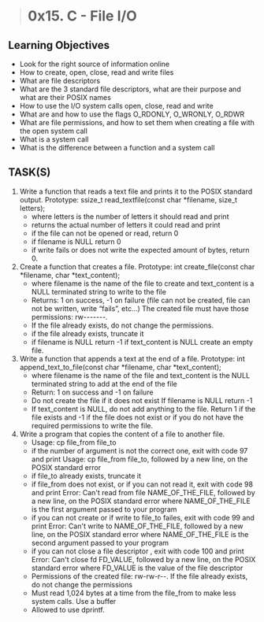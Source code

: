 > # 0x15. C - File I/O
## Learning Objectives
<ul>
<li>Look for the right source of information online</li>
<li>How to create, open, close, read and write files</li>
<li>What are file descriptors</li>
<li>What are the 3 standard file descriptors, what are their purpose and what are their POSIX names</li>
<li>How to use the I/O system calls open, close, read and write</li>
<li>What are and how to use the flags O_RDONLY, O_WRONLY, O_RDWR</li>
<li>What are file permissions, and how to set them when creating a file with the open system call</li>
<li>What is a system call</li>
<li>What is the difference between a function and a system call</li>
</ul>

## TASK(S)
<ol>
<li>Write a function that reads a text file and prints it to the POSIX standard output. 
Prototype: ssize_t read_textfile(const char *filename, size_t letters); 
<ul>
<li>where letters is the number of letters it should read and print</li>
<li>returns the actual number of letters it could read and print</li>
<li>if the file can not be opened or read, return 0</li> 
<li>if filename is NULL return 0 </li>
<li>if write fails or does not write the expected amount of bytes, return 0.</li>
</ul>
</li>

<li> Create a function that creates a file. 
Prototype: int create_file(const char *filename, char *text_content); 
<ul>
<li> where filename is the name of the file to create and text_content is a NULL terminated string to write to the file </li>
<li> Returns: 1 on success, -1 on failure (file can not be created, file can not be written, write “fails”, etc…) The created file must have those permissions: rw-------. </li>
<li> If the file already exists, do not change the permissions. </li>
<li> if the file already exists, truncate it</li>
<li> if filename is NULL return -1 if text_content is NULL create an empty file.</li>
</ul>
</li>

<li>Write a function that appends a text at the end of a file. 
Prototype: int append_text_to_file(const char *filename, char *text_content); 
<ul>
<li>where filename is the name of the file and text_content is the NULL terminated string to add at the end of the file </li>
<li> Return: 1 on success and -1 on failure </li>
<li> Do not create the file if it does not exist If filename is NULL return -1 </li>
<li> If text_content is NULL, do not add anything to the file. Return 1 if the file exists and -1 if the file does not exist or if you do not have the required permissions to write the file.</li>
</ul>
</li>

<li>Write a program that copies the content of a file to another file. 
<ul>
<li>Usage: cp file_from file_to </li>
<li> if the number of argument is not the correct one, exit with code 97 and print Usage: cp file_from file_to, followed by a new line, on the POSIX standard error </li>
<li> if file_to already exists, truncate it </li>
<li> if file_from does not exist, or if you can not read it, exit with code 98 and print Error: Can't read from file NAME_OF_THE_FILE, followed by a new line, on the POSIX standard error where NAME_OF_THE_FILE is the first argument passed to your program </li>
<li> if you can not create or if write to file_to failes, exit with code 99 and print Error: Can't write to NAME_OF_THE_FILE, followed by a new line, on the POSIX standard error where NAME_OF_THE_FILE is the second argument passed to your program </li>
<li> if you can not close a file descriptor , exit with code 100 and print Error: Can't close fd FD_VALUE, followed by a new line, on the POSIX standard error where FD_VALUE is the value of the file descriptor </li>
<li> Permissions of the created file: rw-rw-r--. If the file already exists, do not change the permissions </li>
<li> Must read 1,024 bytes at a time from the file_from to make less system calls. Use a buffer 
<li>  Allowed to use dprintf.</li>
</ul>
</li>

</ol>